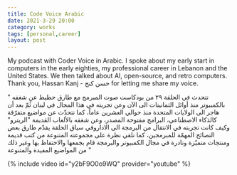 ```yaml
---
title: Code Voice Arabic 
date: 2021-3-29 20:00 
category: works 
tags: [personal,career]
layout: post
---
```

My podcast with Coder Voice in Arabic. I spoke about my early start in computers in the early eighties, my professional career in Lebanon and the United States. We then talked about AI, open-source, and retro computers. Thank you, Hassan Kanj - حسن كنج for letting me share my voice. 

"
نتحدث في الحلقة ٢٩ من بودكاست صوت المبرمج مع طارق حطيط عن شغفه بالكمبيوتر منذ أوائل الثمانينات الى الآن وعن تجربته في هذا المجال في لبنان ثُمّ بعد أن هاجر الى الولايات المتحدة منذ حوالي العشرين عاماً، كما نتحدّث عن مواضيع متفرّقة كالذكاء الاصطناعي، البرامج مفتوحة المصدر، وعن شغفه بالألعاب القديمة "الريترو" وكيف كانت تجربته في الانتقال من البرمجة الى الاداروفي سياق الحلقة يقدّم طارق بعض النصائح المهمّة للمبرمجين، كما نلقي نظرة على مجموعته المتنوعة من كتب قديمة ومنتجات متميّزة ونادرة في مجال الكمبيوتر والبرمجة قام بجمعها والاحتفاظ بها وغير ذلك من المواضيع المفيدة والمتنوعة
"

{% include video id="y2bF9O0o9WQ" provider="youtube" %}
